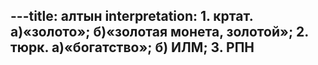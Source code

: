 ---title: алтын
interpretation: 1. кртат. а)«золото»; б)«золотая монета, золотой»; 2. тюрк. а)«богатство»; б) ИЛМ; 3. РПН
---
